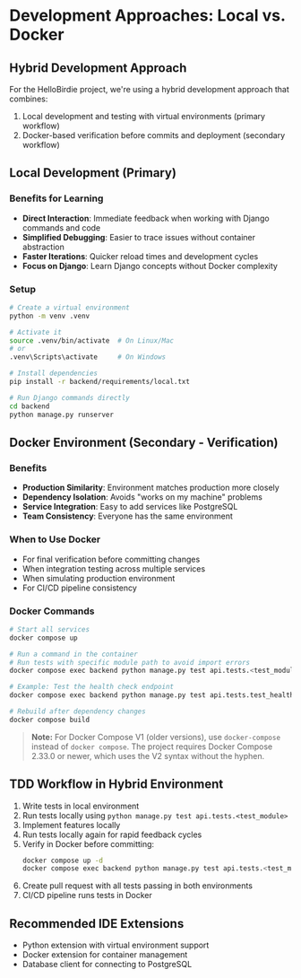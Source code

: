 # Development Approaches: Local vs. Docker

## Hybrid Development Approach

For the HelloBirdie project, we're using a hybrid development approach that combines:

1. Local development and testing with virtual environments (primary workflow)
2. Docker-based verification before commits and deployment (secondary workflow)

## Local Development (Primary)

### Benefits for Learning

- **Direct Interaction**: Immediate feedback when working with Django commands and code
- **Simplified Debugging**: Easier to trace issues without container abstraction
- **Faster Iterations**: Quicker reload times and development cycles
- **Focus on Django**: Learn Django concepts without Docker complexity

### Setup

```bash
# Create a virtual environment
python -m venv .venv

# Activate it
source .venv/bin/activate  # On Linux/Mac
# or
.venv\Scripts\activate     # On Windows

# Install dependencies
pip install -r backend/requirements/local.txt

# Run Django commands directly
cd backend
python manage.py runserver
```

## Docker Environment (Secondary - Verification)

### Benefits

- **Production Similarity**: Environment matches production more closely
- **Dependency Isolation**: Avoids "works on my machine" problems
- **Service Integration**: Easy to add services like PostgreSQL
- **Team Consistency**: Everyone has the same environment

### When to Use Docker

- For final verification before committing changes
- When integration testing across multiple services
- When simulating production environment
- For CI/CD pipeline consistency

### Docker Commands

```bash
# Start all services
docker compose up

# Run a command in the container
# Run tests with specific module path to avoid import errors
docker compose exec backend python manage.py test api.tests.<test_module>

# Example: Test the health check endpoint
docker compose exec backend python manage.py test api.tests.test_health

# Rebuild after dependency changes
docker compose build
```

> **Note:** For Docker Compose V1 (older versions), use `docker-compose` instead of `docker compose`. The project requires Docker Compose 2.33.0 or newer, which uses the V2 syntax without the hyphen.

## TDD Workflow in Hybrid Environment

1. Write tests in local environment
2. Run tests locally using `python manage.py test api.tests.<test_module>`
3. Implement features locally
4. Run tests locally again for rapid feedback cycles
5. Verify in Docker before committing:
   ```bash
   docker compose up -d
   docker compose exec backend python manage.py test api.tests.<test_module>
   ```
6. Create pull request with all tests passing in both environments
7. CI/CD pipeline runs tests in Docker

## Recommended IDE Extensions

- Python extension with virtual environment support
- Docker extension for container management
- Database client for connecting to PostgreSQL
